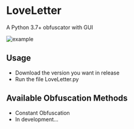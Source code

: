 
# LoveLetter

A Python 3.7+ obfuscator with GUI

![example](https://user-images.githubusercontent.com/33353036/224382435-a614863b-7ea5-4d5c-83ed-25b08225f894.png)



## Usage

 * Download the version you want in release 
 * Run the file LoveLetter.py
    
## Available Obfuscation Methods

 - Constant Obfuscation
 - In development...
